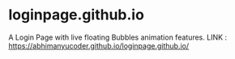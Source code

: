 # loginpage.github.io

A Login Page with live floating Bubbles animation features.
LINK : https://abhimanyucoder.github.io/loginpage.github.io/
